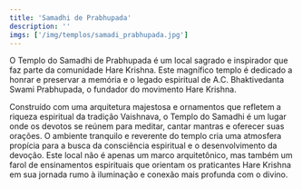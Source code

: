 ```yaml
---
title: 'Samadhi de Prabhupada'
description: ''
imgs: ['/img/templos/samadi_prabhupada.jpg']
---
```

O Templo do Samadhi de Prabhupada é um local sagrado e inspirador que faz parte da comunidade Hare Krishna. Este magnífico templo é dedicado a honrar e preservar a memória e o legado espiritual de A.C. Bhaktivedanta Swami Prabhupada, o fundador do movimento Hare Krishna. 

Construído com uma arquitetura majestosa e ornamentos que refletem a riqueza espiritual da tradição Vaishnava, o Templo do Samadhi é um lugar onde os devotos se reúnem para meditar, cantar mantras e oferecer suas orações. O ambiente tranquilo e reverente do templo cria uma atmosfera propícia para a busca da consciência espiritual e o desenvolvimento da devoção. Este local não é apenas um marco arquitetônico, mas também um farol de ensinamentos espirituais que orientam os praticantes Hare Krishna em sua jornada rumo à iluminação e conexão mais profunda com o divino.